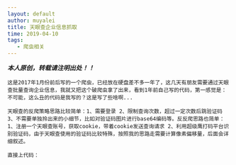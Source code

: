 ```yaml
---
layout: default
author: muyalei
title: 天眼查企业信息抓取
time: 2019-04-10
tags:
   - 爬虫相关
---
```


***本人原创，转载请注明出处！！***

    这是2017年1月份前后写的一个爬虫，已经放在硬盘差不多一年了，这几天有朋友需要通过天眼查批量查询企业信息，我就又把这个破爬虫拿了出来，看到1年前自己写的代码，第一感觉是：不可能，这么丑的代码是我写的？这是写了些啥啊...

    天眼查的反爬策略思路比较简单：1、需要登录 2、限制查询次数，超过一定次数后跳验证码 3、不需要单独拎出来的小细节，比如对验证码图片进行base64编码等。反反爬思路也简单：1、注册一个天眼查账号，获取cookie，带着cookie发送查询请求 2、利用超级鹰打码平台识别验证码，由于天眼查使用的验证码比较特殊，按照我的思路走需要计算像素偏移量，后面会详细叙述。

    直接上代码：
















